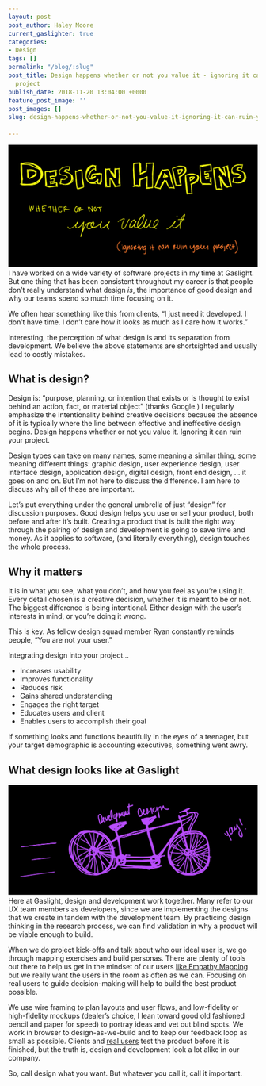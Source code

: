 ```yaml
---
layout: post
post_author: Haley Moore
current_gaslighter: true
categories:
- Design
tags: []
permalink: "/blog/:slug"
post_title: Design happens whether or not you value it - ignoring it can ruin your
  project
publish_date: 2018-11-20 13:04:00 +0000
feature_post_image: ''
post_images: []
slug: design-happens-whether-or-not-you-value-it-ignoring-it-can-ruin-your-project

---
```

![design happens](https://raw.githubusercontent.com/haleymoore/haley-gaslight/master/design%20happens%20whether%20you%20like%20it%20or%20not.jpg "Design Happens")
I have worked on a wide variety of software projects in my time at Gaslight. But one thing that has been consistent throughout my career is that people don’t really understand what design _is_, the importance of good design and why our teams spend so much time focusing on it.


We often hear something like this from clients,
“I just need it developed. I don’t have time. I don’t care how it looks as much as I care how it works.”


Interesting, the perception of what design is and its separation from development. We believe the above statements are shortsighted and usually lead to costly mistakes. 


## What is design?
Design is: “purpose, planning, or intention that exists or is thought to exist behind an action, fact, or material object” (thanks Google.) I regularly emphasize the intentionality behind creative decisions because the absence of it is typically where the line between effective and ineffective design begins.  Design happens whether or not you value it. Ignoring it can ruin your project.


Design types can take on many names, some meaning a similar thing, some meaning different things: graphic design, user experience design, user interface design, application design, digital design, front end design, … it goes on and on. But I’m not here to discuss the difference. I am here to discuss why all of these are important. 


Let’s put everything under the general umbrella of just “design” for discussion purposes. Good design helps you use or sell your product, both before and after it’s built. Creating a product that is built the right way through the pairing of design and development is going to save time and money. As it applies to software, (and literally everything), design touches the whole process. 


## Why it matters
It is in what you see, what you don’t, and how you feel as you’re using it. Every detail chosen is a creative decision, whether it is meant to be or not. The biggest difference is being intentional. Either design with the user’s interests in mind, or you’re doing it wrong. 


This is key. As fellow design squad member Ryan constantly reminds people, “You are not your user.” 


Integrating design into your project…
- Increases usability
- Improves functionality
- Reduces risk
- Gains shared understanding
- Engages the right target
- Educates users and client
- Enables users to accomplish their goal


If something looks and functions beautifully in the eyes of a teenager, but your target demographic is accounting executives, something went awry.


## What design looks like at Gaslight
![in tandem](https://raw.githubusercontent.com/haleymoore/haley-gaslight/master/tandem%20bicycle%20design%20development.jpg "Design and Development in Tandem")
Here at Gaslight, design and development work together. Many refer to our UX team members as developers, since we are implementing the designs that we create in tandem with the development team. By practicing design thinking in the research process, we can find validation in why a product will be viable enough to build. 


When we do project kick-offs and talk about who our ideal user is, we go through mapping exercises and build personas. There are plenty of tools out there to help us get in the mindset of our users [like Empathy Mapping](https://teamgaslight.com/blog/empathy-mapping ) but we really want the users in the room as often as we can. Focusing on real users to guide decision-making will help to build the best product possible.


We use wire framing to plan layouts and user flows, and low-fidelity or high-fidelity mockups (dealer’s choice, I lean toward good old fashioned pencil and paper for speed) to portray ideas and vet out blind spots. We work in browser to design-as-we-build and to keep our feedback loop as small as possible. Clients and [real users](https://teamgaslight.com/blog/5-reasons-you-need-to-watch-real-people-use-your-app) test the product before it is finished, but the truth is, design and development look a lot alike in our company.


So, call design what you want. But whatever you call it, call it important.